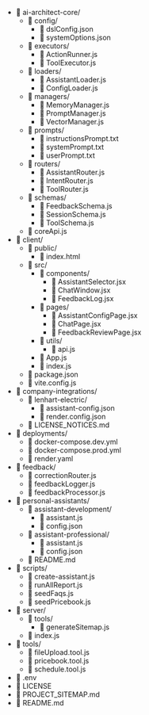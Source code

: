 - 📁 ai-architect-core/
  - 📁 config/
    - 📄 dslConfig.json
    - 📄 systemOptions.json
  - 📁 executors/
    - 📄 ActionRunner.js
    - 📄 ToolExecutor.js
  - 📁 loaders/
    - 📄 AssistantLoader.js
    - 📄 ConfigLoader.js
  - 📁 managers/
    - 📄 MemoryManager.js
    - 📄 PromptManager.js
    - 📄 VectorManager.js
  - 📁 prompts/
    - 📄 instructionsPrompt.txt
    - 📄 systemPrompt.txt
    - 📄 userPrompt.txt
  - 📁 routers/
    - 📄 AssistantRouter.js
    - 📄 IntentRouter.js
    - 📄 ToolRouter.js
  - 📁 schemas/
    - 📄 FeedbackSchema.js
    - 📄 SessionSchema.js
    - 📄 ToolSchema.js
  - 📄 coreApi.js
- 📁 client/
  - 📁 public/
    - 📄 index.html
  - 📁 src/
    - 📁 components/
      - 📄 AssistantSelector.jsx
      - 📄 ChatWindow.jsx
      - 📄 FeedbackLog.jsx
    - 📁 pages/
      - 📄 AssistantConfigPage.jsx
      - 📄 ChatPage.jsx
      - 📄 FeedbackReviewPage.jsx
    - 📁 utils/
      - 📄 api.js
    - 📄 App.js
    - 📄 index.js
  - 📄 package.json
  - 📄 vite.config.js
- 📁 company-integrations/
  - 📁 lenhart-electric/
    - 📄 assistant-config.json
    - 📄 render.config.json
  - 📄 LICENSE_NOTICES.md
- 📁 deployments/
  - 📄 docker-compose.dev.yml
  - 📄 docker-compose.prod.yml
  - 📄 render.yaml
- 📁 feedback/
  - 📄 correctionRouter.js
  - 📄 feedbackLogger.js
  - 📄 feedbackProcessor.js
- 📁 personal-assistants/
  - 📁 assistant-development/
    - 📄 assistant.js
    - 📄 config.json
  - 📁 assistant-professional/
    - 📄 assistant.js
    - 📄 config.json
  - 📄 README.md
- 📁 scripts/
  - 📄 create-assistant.js
  - 📄 runAllReport.js
  - 📄 seedFaqs.js
  - 📄 seedPricebook.js
- 📁 server/
  - 📁 tools/
    - 📄 generateSitemap.js
  - 📄 index.js
- 📁 tools/
  - 📄 fileUpload.tool.js
  - 📄 pricebook.tool.js
  - 📄 schedule.tool.js
- 📄 .env
- 📄 LICENSE
- 📄 PROJECT_SITEMAP.md
- 📄 README.md
